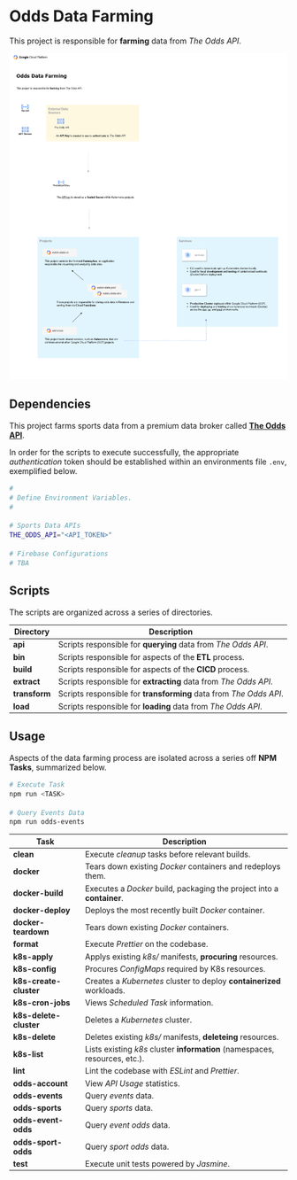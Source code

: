 # Odds Data Farming

This project is responsible for **farming** data from _The Odds API_.

![Odds Data Scraping Diagram](./diagrams/odds.png "Odds Data Scraping Diagram")

## Dependencies

This project farms sports data from a premium data broker called **[The Odds API](https://the-odds-api.com/)**.

In order for the scripts to execute successfully, the appropriate _authentication_ token should be established within an environments file `.env`, exemplified below.

```sh
#
# Define Environment Variables.
#

# Sports Data APIs
THE_ODDS_API="<API_TOKEN>"

# Firebase Configurations
# TBA
```

## Scripts

The scripts are organized across a series of directories.

| Directory     | Description                                                        |
| ------------- | ------------------------------------------------------------------ |
| **api**       | Scripts responsible for **querying** data from _The Odds API_.     |
| **bin**       | Scripts responsible for aspects of the **ETL** process.            |
| **build**     | Scripts responsible for aspects of the **CICD** process.           |
| **extract**   | Scripts responsible for **extracting** data from _The Odds API_.   |
| **transform** | Scripts responsible for **transforming** data from _The Odds API_. |
| **load**      | Scripts responsible for **loading** data from _The Odds API_.      |

## Usage

Aspects of the data farming process are isolated across a series off **NPM Tasks**, summarized below.

```sh
# Execute Task
npm run <TASK>

# Query Events Data
npm run odds-events
```

| Task                   | Description                                                                 |
| ---------------------- | --------------------------------------------------------------------------- |
| **clean**              | Execute _cleanup_ tasks before relevant builds.                             |
| **docker**             | Tears down existing _Docker_ containers and redeploys them.                 |
| **docker-build**       | Executes a _Docker_ build, packaging the project into a **container**.      |
| **docker-deploy**      | Deploys the most recently built _Docker_ container.                         |
| **docker-teardown**    | Tears down existing _Docker_ containers.                                    |
| **format**             | Execute _Prettier_ on the codebase.                                         |
| **k8s-apply**          | Applys existing _k8s/_ manifests, **procuring** resources.                  |
| **k8s-config**         | Procures _ConfigMaps_ required by K8s resources.                            |
| **k8s-create-cluster** | Creates a _Kubernetes_ cluster to deploy **containerized** workloads.       |
| **k8s-cron-jobs**      | Views _Scheduled Task_ information.                                         |
| **k8s-delete-cluster** | Deletes a _Kubernetes_ cluster.                                             |
| **k8s-delete**         | Deletes existing _k8s/_ manifests, **deleteing** resources.                 |
| **k8s-list**           | Lists existing _k8s_ cluster **information** (namespaces, resources, etc.). |
| **lint**               | Lint the codebase with _ESLint_ and _Prettier_.                             |
| **odds-account**       | View _API Usage_ statistics.                                                |
| **odds-events**        | Query _events_ data.                                                        |
| **odds-sports**        | Query _sports_ data.                                                        |
| **odds-event-odds**    | Query _event odds_ data.                                                    |
| **odds-sport-odds**    | Query _sport odds_ data.                                                    |
| **test**               | Execute unit tests powered by _Jasmine_.                                    |
